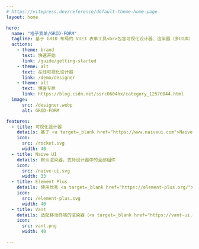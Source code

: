 ```yaml
---
# https://vitepress.dev/reference/default-theme-home-page
layout: home

hero:
  name: "格子表单/GRID-FORM"
  tagline: 基于 GRID 布局的 VUE3 表单工具<br>包含可视化设计器、渲染器（多UI库）
  actions:
    - theme: brand
      text: 快速开始
      link: /guide/getting-started
    - theme: alt
      text: 在线可视化设计器
      link: /demo/designer
    - theme: alt
      text: 博客专栏
      link: https://blog.csdn.net/ssrc0604hx/category_12570844.html
  image:
      src: /designer.webp
      alt: GRID-FORM

features:
  - title: 可视化设计器
    details: 基于 <a target=_blank href="https://www.naiveui.com">Naive UI</a> 组件库，所见即所得
    icon:
      src: /rocket.svg
      width: 40
  - title: Naive UI
    details: 默认渲染器，支持设计器中的全部组件
    icon:
      src: /naive-ui.svg
      width: 33
  - title: Element Plus
    details: 使用优秀 <a target=_blank href="https://element-plus.org/">Element Plus</a> 组件库的渲染器
    icon:
      src: /element-plus.svg
      width: 40
  - title: Vant
    details: 适配移动终端的渲染器（<a target=_blank href="https://vant-ui.github.io">Vant4</a> 以上版本）
    icon:
      src: vant.png
      width: 40
    
---
```


<style>
:root {
  --vp-home-hero-name-color: transparent;
  --vp-home-hero-name-background: -webkit-linear-gradient(120deg, #18A058 30%, #00C9D7);

  --vp-home-hero-image-background-image: linear-gradient(-45deg, #18A058 50%, #00C9D7 50%);
  --vp-home-hero-image-filter: blur(44px);
}

@media (min-width: 640px) {
  :root {
    --vp-home-hero-image-filter: blur(56px);
  }
}

@media (min-width: 960px) {
  :root {
    --vp-home-hero-image-filter: blur(68px);
  }
}

.VPFeatures .details a {
    text-decoration-line: underline;
    text-underline-offset: 2px;
}

@media (min-width: 960px) {
    .image-src {
        margin-top:10px;
        max-width: 440px !important;
    }
}
</style>
